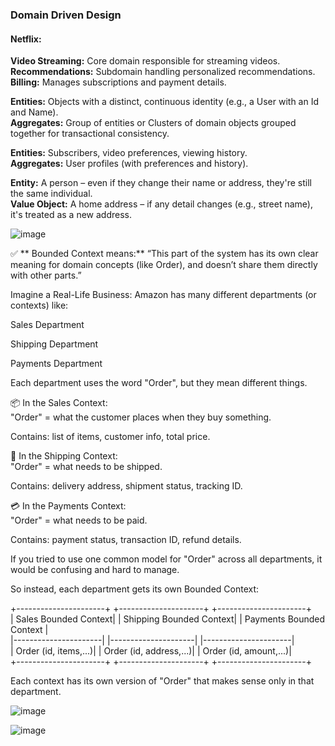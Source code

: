### Domain Driven Design

#### Netflix:
**Video Streaming:** Core domain responsible for streaming videos.  
**Recommendations:** Subdomain handling personalized recommendations.  
**Billing:** Manages subscriptions and payment details.  

**Entities:** Objects with a distinct, continuous identity (e.g., a User with an Id and Name).  
**Aggregates:** Group of entities or Clusters of domain objects grouped together for transactional consistency.  

**Entities:** Subscribers, video preferences, viewing history.  
**Aggregates:** User profiles (with preferences and history). 

**Entity:** A person – even if they change their name or address, they're still the same individual.  
**Value Object:** A home address – if any detail changes (e.g., street name), it's treated as a new address.  

![image](https://github.com/user-attachments/assets/bf4ab0e4-a29c-49cb-a2d7-07d386e7fa73)   

✅ ** Bounded Context means:** “This part of the system has its own clear meaning for domain concepts (like Order), and doesn’t share them directly with other parts.”  

Imagine a Real-Life Business: Amazon has many different departments (or contexts) like:  

Sales Department  

Shipping Department  

Payments Department  

Each department uses the word "Order", but they mean different things.  

📦 In the Sales Context:  
"Order" = what the customer places when they buy something.  

Contains: list of items, customer info, total price.  

🚚 In the Shipping Context:  
"Order" = what needs to be shipped.  

Contains: delivery address, shipment status, tracking ID.  

💳 In the Payments Context:  
"Order" = what needs to be paid.  

Contains: payment status, transaction ID, refund details.  

If you tried to use one common model for "Order" across all departments, it would be confusing and hard to manage.  

So instead, each department gets its own Bounded Context:  

+----------------------+   +---------------------+   +----------------------+  
|  Sales Bounded Context|   | Shipping Bounded Context|   | Payments Bounded Context |  
|----------------------|   |---------------------|   |----------------------|  
| Order (id, items,...)|   | Order (id, address,...)|   | Order (id, amount,...)|  
+----------------------+   +---------------------+   +----------------------+  

Each context has its own version of "Order" that makes sense only in that department.  


![image](https://github.com/user-attachments/assets/79175a09-f193-4e56-8175-37be4bce29f2)

![image](https://github.com/user-attachments/assets/991ce177-8111-4f8e-a118-9842b8b38163)


